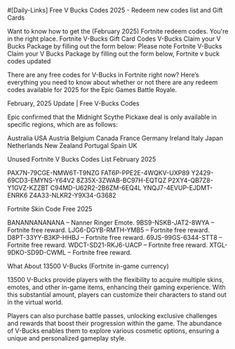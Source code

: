 #[Daily-Links] Free V Bucks Codes 2025 - Redeem new codes list and Gift Cards

Want to know how to get the (February 2025) Fortnite redeem codes. You're in the right place. Fortnite V-Bucks Gift  Card Codes V-Bucks Claim your V Bucks Package by filling out the form  below: Please note Fortnite V-Bucks Claim your V Bucks Package by  filling out the form below, Fortnite v buck codes updated 

There are any free codes for V-Bucks in  Fortnite right now? Here’s everything you need to know about whether or  not there are any redeem codes available for 2025 for the Epic Games  Battle Royale. 

February, 2025 Update | Free V-Bucks Codes 

Epic confirmed that the Midnight Scythe Pickaxe deal is only available in specific regions, which are as follows: 

Australia 
USA 
Austria 
Belgium 
Canada 
France 
Germany 
Ireland 
Italy 
Japan 
Netherlands 
New Zealand 
Portugal 
Spain 
UK 

Unused Fortnite V Bucks Codes List February 2025 

PAX7N-79CGE-NMW6T-T9NZG 
FAT6P-PPE2E-4WQKV-UXP89 
Y2429-69CD3-EMYNS-Y64V2 
8Z35X-3ZWAB-BC97H-EQTQZ 
P2XY4-QB7Z8-Y1GVZ-KZZBT 
C94MD-U62R2-2B6ZM-6EQ4L 
YNQJ7-4EVUP-EJDMT-ENRK6 
Z4A33-NLKR2-Y9X34-G3682 

Fortnite Skin Code Free 2025 

BANANNANANANA – Nanner Ringer Emote. 
9BS9-NSKB-JAT2-8WYA – Fortnite free reward. 
LJG6-DGYB-RMTH-YMB5 – Fortnite free reward. 
D8PT-33YY-B3KP-HHBJ – Fortnite free reward. 
69JS-99GS-6344-STT8 – Fortnite free reward. 
WDCT-SD21-RKJ6-UACP – Fortnite free reward. 
XTGL-9DKO-SD9D-CWML – Fortnite free reward. 


What About 13500 V-Bucks (Fortnite in-game currency) 

13500 V-Bucks provide players with the  flexibility to acquire multiple skins, emotes, and other in-game items,  enhancing their gaming experience. With this substantial amount, players  can customize their characters to stand out in the virtual world. 

Players can also purchase battle passes,  unlocking exclusive challenges and rewards that boost their progression  within the game. The abundance of V-Bucks enables them to explore  various cosmetic options, ensuring a unique and personalized gameplay  style.
